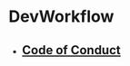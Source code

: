 # DevWorkflow

- ## [Code of Conduct](https://github.com/jay-2000/DevWorkflow/blob/main/CODE_OF_CONDUCT.md)
